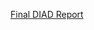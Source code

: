 [Final DIAD Report](https://app.powerbi.com/groups/e6540943-8c5c-46b6-b101-db6dd81eae8b/reports/15409a25-fb03-4600-8c96-5ba1069c09e5/ReportSection227c04c41640dda6239c)